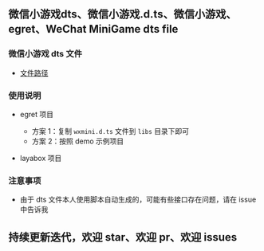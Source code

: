 ## 微信小游戏dts、微信小游戏.d.ts、微信小游戏、egret、WeChat MiniGame dts file
 
### 微信小游戏 dts 文件
 * [文件路径](./library/wxmini/bin/wxmini.d.ts)

### 使用说明
 * egret 项目 
   * 方案 1：复制 `wxmini.d.ts` 文件到 `libs` 目录下即可
   * 方案 2：按照 demo 示例项目

 * layabox 项目

### 注意事项
 * 由于 dts 文件本人使用脚本自动生成的，可能有些接口存在问题，请在 issue 中告诉我

## 持续更新迭代，欢迎 star、欢迎 pr、欢迎 issues
